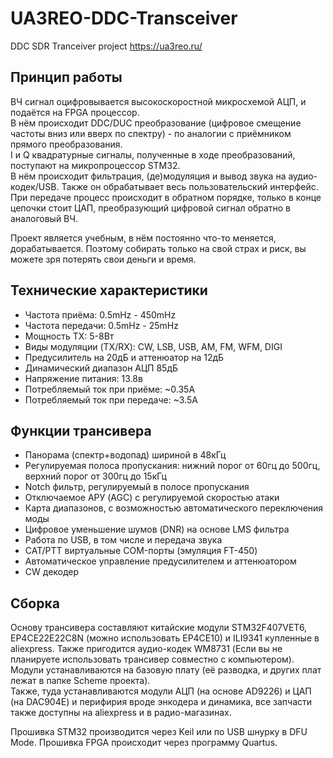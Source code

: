 # UA3REO-DDC-Transceiver
DDC SDR Tranceiver project https://ua3reo.ru/

## Принцип работы

ВЧ сигнал оцифровывается высокоскоростной микросхемой АЦП, и подаётся на FPGA процессор.<br>
В нём происходит DDC/DUC преобразование (цифровое смещение частоты вниз или вверх по спектру) - по аналогии с приёмником прямого преобразования.<br>
I и Q квадратурные сигналы, полученные в ходе преобразований, поступают на микропроцессор STM32.<br>
В нём происходит фильтрация, (де)модуляция и вывод звука на аудио-кодек/USB. Также он обрабатывает весь пользовательский интерфейс.<br>
При передаче процесс происходит в обратном порядке, только в конце цепочки стоит ЦАП, преобразующий цифровой сигнал обратно в аналоговый ВЧ.<br>

Проект является учебным, в нём постоянно что-то меняется, дорабатывается. Поэтому собирать только на свой страх и риск, вы можете зря потерять свои деньги и время.<br>

## Технические характеристики

* Частота приёма: 0.5mHz - 450mHz
* Частота передачи: 0.5mHz - 25mHz
* Мощность TX: 5-8Вт
* Виды модуляции (TX/RX): CW, LSB, USB, AM, FM, WFM, DIGI
* Предусилитель на 20дБ и аттенюатор на 12дБ
* Динамический диапазон АЦП 85дБ
* Напряжение питания: 13.8в
* Потребляемый ток при приёме: ~0.35А
* Потребляемый ток при передаче: ~3.5А

## Функции трансивера

* Панорама (спектр+водопад) шириной в 48кГц
* Регулируемая полоса пропускания: нижний порог от 60гц до 500гц, верхний порог от 300гц до 15кГц
* Notch фильтр, регулируемый в полосе пропускания
* Отключаемое АРУ (AGC) с регулируемой скоростью атаки
* Карта диапазонов, с возможностью автоматического переключения моды
* Цифровое уменьшение шумов (DNR) на основе LMS фильтра
* Работа по USB, в том числе и передача звука
* CAT/PTT виртуальные COM-порты (эмуляция FT-450)
* Автоматическое управление предусилителем и аттенюатором
* CW декодер

## Сборка
Основу трансивера составляют китайские модули STM32F407VET6, EP4CE22E22C8N (можно использовать EP4CE10) и ILI9341 купленные в aliexpress. Также пригодится аудио-кодек WM8731 (Если вы не планируете использовать трансивер совместно с компьютером).<br>
Модули устанавливаются на базовую плату (её разводка, и других плат лежат в папке Scheme проекта).<br>
Также, туда устанавливаются модули АЦП (на основе AD9226) и ЦАП (на DAC904E) и перифирия вроде энкодера и динамика, все запчасти также доступны на aliexpress и в радио-магазинах.<br>

Прошивка STM32 производится через Keil или по USB шнурку в DFU Mode. Прошивка FPGA происходит через программу Quartus.
